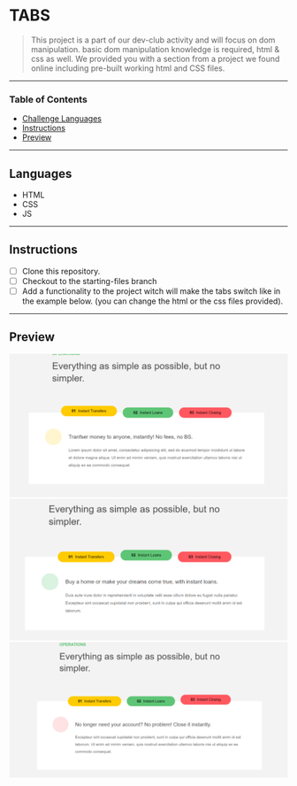 
# TABS

> This project is a part of our dev-club activity and will focus on dom manipulation. basic dom manipulation knowledge is required, html & css as well. We provided you with a section from a project we found online including pre-built working html and CSS files.

---

### Table of Contents

- [Challenge Languages](#Languages)
- [Instructions](#Instructions)
- [Preview](#Preview)

---

## Languages

* HTML
* CSS
* JS

---

## Instructions

- [ ] Clone this repository.
- [ ] Checkout to the starting-files branch
- [ ] Add a functionality to the project witch will make the tabs switch like in the example below. (you can change the html or the css files provided). 

---
## Preview

![!tab1](./assets/design/tab1.png)
![!tab2](./assets/design/tab2.png)
![!tab3](./assets/design/tab3.png)

